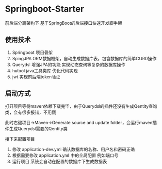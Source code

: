 # Springboot-Starter
前后端分离架构下 基于SpringBoot的后端接口快速开发脚手架

## 使用技术
1. Springboot 项目骨架
2. SpingJPA ORM数据框架，自动生成数据库表，包含数据库的简单CURD操作
3. Querydsl 增强JPA的功能 实现动态查询等复杂的数据库操作
4. hutool java工具类库 优化代码实现
5. jwt 实现前后端token验证

## 启动方式
打开项目等待maven依赖下载完毕，由于Querydsl的插件还没有生成Qentity查询类，会有很多报错，不用慌

此时右键项目->Maven->Generate source and update folder，会运行maven插件生成Querydsl需要的Qentity类

接下来配置项目

1. 修改 application-dev.yml 确认数据库的名称、用户名和密码正确 
2. 根据需要修改 application.yml 中的全局配置 例如端口号
3. 运行项目 系统会自动在配置的数据库下生成数据表
